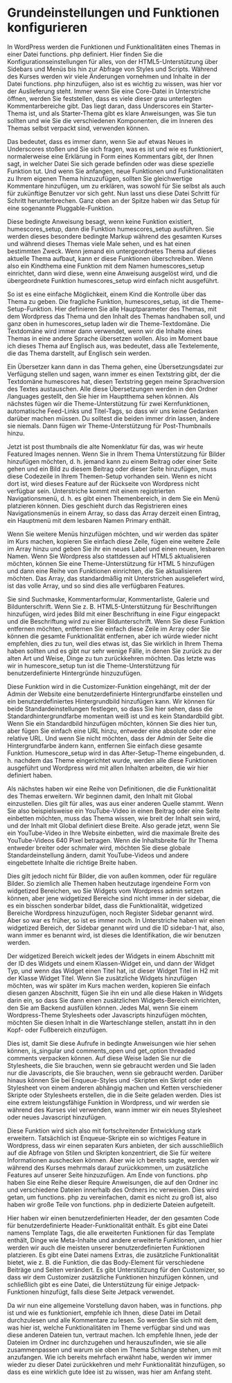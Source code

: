 # Grundeinstellungen und Funktionen konfigurieren

In WordPress werden die Funktionen und Funktionalitäten eines Themas in einer Datei functions. php definiert. Hier finden Sie die Konfigurationseinstellungen für alles, von der HTML5-Unterstützung über Sidebars und Menüs bis hin zur Abfrage von Styles und Scripts. Während des Kurses werden wir viele Änderungen vornehmen und Inhalte in der Datei functions. php hinzufügen, also ist es wichtig zu wissen, was hier vor der Auslieferung steht. Immer wenn Sie eine Core-Datei in Unterstriche öffnen, werden Sie feststellen, dass es viele dieser grau unterlegten Kommentarbereiche gibt. Das liegt daran, dass Underscores ein Starter-Thema ist, und als Starter-Thema gibt es klare Anweisungen, was Sie tun sollten und wie Sie die verschiedenen Komponenten, die im Inneren des Themas selbst verpackt sind, verwenden können.

Das bedeutet, dass es immer dann, wenn Sie auf etwas Neues in Underscores stoßen und Sie sich fragen, was es ist und wie es funktioniert, normalerweise eine Erklärung in Form eines Kommentars gibt, der Ihnen sagt, in welcher Datei Sie sich gerade befinden oder was diese spezielle Funktion tut. Und wenn Sie anfangen, neue Funktionen und Funktionalitäten zu Ihrem eigenen Thema hinzuzufügen, sollten Sie gleichwertige Kommentare hinzufügen, um zu erklären, was sowohl für Sie selbst als auch für zukünftige Benutzer vor sich geht. Nun lasst uns diese Datei Schritt für Schritt herunterbrechen. Ganz oben an der Spitze haben wir das Setup für eine sogenannte Pluggable-Funktion.

Diese bedingte Anweisung besagt, wenn keine Funktion existiert, humescores_setup, dann die Funktion humescores_setup ausführen. Sie werden dieses besondere bedingte Markup während des gesamten Kurses und während dieses Themas viele Male sehen, und es hat einen bestimmten Zweck. Wenn jemand ein untergeordnetes Thema auf dieses aktuelle Thema aufbaut, kann er diese Funktionen überschreiben. Wenn also ein Kindthema eine Funktion mit dem Namen humescores_setup einrichtet, dann wird diese, wenn eine Anweisung ausgelöst wird, und die übergeordnete Funktion humescores_setup wird einfach nicht ausgeführt.

So ist es eine einfache Möglichkeit, einem Kind die Kontrolle über das Thema zu geben. Die fragliche Funktion, humescores_setup, ist die Theme-Setup-Funktion. Hier definieren Sie alle Hauptparameter des Themas, mit dem Wordpress das Thema und den Inhalt des Themas handhaben soll, und ganz oben in humescores_setup laden wir die Theme-Textdomäne. Die Textdomäne wird immer dann verwendet, wenn wir die Inhalte eines Themas in eine andere Sprache übersetzen wollen. Also im Moment baue ich dieses Thema auf Englisch aus, was bedeutet, dass alle Textelemente, die das Thema darstellt, auf Englisch sein werden.

Ein Übersetzer kann dann in das Thema gehen, eine Übersetzungsdatei zur Verfügung stellen und sagen, wann immer es einen Textstring gibt, der die Textdomäne humescores hat, diesen Textstring gegen meine Sprachversion des Textes austauschen. Alle diese Übersetzungen werden in den Ordner /languages gestellt, den Sie hier im Hauptthema sehen können. Als nächstes fügen wir die Theme-Unterstützung für zwei Kernfunktionen, automatische Feed-Links und Titel-Tags, so dass wir uns keine Gedanken darüber machen müssen. Du solltest die beiden immer drin lassen, ändere sie niemals. Dann fügen wir Theme-Unterstützung für Post-Thumbnails hinzu.

Jetzt ist post thumbnails die alte Nomenklatur für das, was wir heute Featured Images nennen. Wenn Sie in Ihrem Thema Unterstützung für Bilder hinzufügen möchten, d. h. jemand kann zu einem Beitrag oder einer Seite gehen und ein Bild zu diesem Beitrag oder dieser Seite hinzufügen, muss diese Codezeile in Ihrem Themen-Setup vorhanden sein. Wenn es nicht dort ist, wird dieses Feature auf der Rückseite von Wordpress nicht verfügbar sein. Unterstriche kommt mit einem registrierten Navigationsmenü, d. h. es gibt einen Themenbereich, in dem Sie ein Menü platzieren können. Dies geschieht durch das Registrieren eines Navigationsmenüs in einem Array, so dass das Array derzeit einen Eintrag, ein Hauptmenü mit dem lesbaren Namen Primary enthält.

Wenn Sie weitere Menüs hinzufügen möchten, und wir werden das später im Kurs machen, kopieren Sie einfach diese Zeile, fügen eine weitere Zeile im Array hinzu und geben Sie ihr ein neues Label und einen neuen, lesbaren Namen. Wenn Sie Wordpress also stattdessen auf HTML5 aktualisieren möchten, können Sie eine Theme-Unterstützung für HTML 5 hinzufügen und dann eine Reihe von Funktionen einrichten, die Sie aktualisieren möchten. Das Array, das standardmäßig mit Unterstrichen ausgeliefert wird, ist das volle Array, und so sind dies alle verfügbaren Features.

Sie sind Suchmaske, Kommentarformular, Kommentarliste, Galerie und Bildunterschrift. Wenn Sie z. B. HTML5-Unterstützung für Beschriftungen hinzufügen, wird jedes Bild mit einer Beschriftung in eine Figur eingepackt und die Beschriftung wird zu einer Bildunterschrift. Wenn Sie diese Funktion entfernen möchten, entfernen Sie einfach diese Zeile im Array oder Sie können die gesamte Funktionalität entfernen, aber ich würde wieder nicht empfehlen, dies zu tun, weil dies etwas ist, das Sie wirklich in Ihrem Thema haben sollten und es gibt nur sehr wenige Fälle, in denen Sie zurück zu der alten Art und Weise, Dinge zu tun zurückkehren möchten. Das letzte was wir in humescore_setup tun ist die Theme-Unterstützung für benutzerdefinierte Hintergründe hinzuzufügen.

Diese Funktion wird in die Customizer-Funktion eingehängt, mit der der Admin der Website eine benutzerdefinierte Hintergrundfarbe einstellen und ein benutzerdefiniertes Hintergrundbild hinzufügen kann. Wir können für beide Standardeinstellungen festlegen, so dass Sie hier sehen, dass die Standardhintergrundfarbe momentan weiß ist und es kein Standardbild gibt. Wenn Sie ein Standardbild hinzufügen möchten, können Sie dies hier tun, aber fügen Sie einfach eine URL hinzu, entweder eine absolute oder eine relative URL. Und wenn Sie nicht möchten, dass der Admin der Seite die Hintergrundfarbe ändern kann, entfernen Sie einfach diese gesamte Funktion. Humescore_setup wird in das After-Setup-Theme eingebunden, d. h. nachdem das Theme eingerichtet wurde, werden alle diese Funktionen ausgeführt und Wordpress wird mit allen Inhalten arbeiten, die wir hier definiert haben.

Als nächstes haben wir eine Reihe von Definitionen, die die Funktionalität des Themas erweitern. Wir beginnen damit, den Inhalt mit Global einzustellen. Dies gilt für alles, was aus einer anderen Quelle stammt. Wenn Sie also beispielsweise ein YouTube-Video in einen Beitrag oder eine Seite einbetten möchten, muss das Thema wissen, wie breit der Inhalt sein wird, und der Inhalt mit Global definiert diese Breite. Also gerade jetzt, wenn Sie ein YouTube-Video in Ihre Website einbetten, wird die maximale Breite des YouTube-Videos 640 Pixel betragen. Wenn die Inhaltsbreite für Ihr Thema entweder breiter oder schmaler wird, möchten Sie diese globale Standardeinstellung ändern, damit YouTube-Videos und andere eingebettete Inhalte die richtige Breite haben.

Dies gilt jedoch nicht für Bilder, die von außen kommen, oder für reguläre Bilder. So ziemlich alle Themen haben heutzutage irgendeine Form von widgetized Bereichen, wo Sie Widgets vom Wordpress admin setzen können, aber jene widgetized Bereiche sind nicht immer in der sidebar, die es ein bisschen sonderbar bildet, dass die Funktionalität, widgetized Bereiche Wordpress hinzuzufügen, noch Register Sidebar genannt wird. Aber so war es früher, so ist es immer noch. In Unterstriche haben wir einen widgetized Bereich, der Sidebar genannt wird und die ID sidebar-1 hat, also, wann immer es benannt wird, ist dieses die Identifikation, die wir benutzen werden.

Der widgetized Bereich wickelt jedes der Widgets in einem Abschnitt mit der ID des Widgets und einem Klassen-Widget ein, und dann der Widget Typ, und wenn das Widget einen Titel hat, ist dieser Widget Titel in H2 mit der Klasse Widget Titel. Wenn Sie zusätzliche Widgets hinzufügen möchten, was wir später im Kurs machen werden, kopieren Sie einfach diesen ganzen Abschnitt, fügen Sie ihn ein und alle diese Haken in Widgets darin ein, so dass Sie dann einen zusätzlichen Widgets-Bereich einrichten, den Sie am Backend ausfüllen können. Jedes Mal, wenn Sie einem Wordpress-Theme Stylesheets oder Javascripts hinzufügen möchten, möchten Sie diesen Inhalt in die Warteschlange stellen, anstatt ihn in den Kopf- oder Fußbereich einzufügen.

Dies ist, damit Sie diese Aufrufe in bedingte Anweisungen wie hier sehen können, is_singular und comments_open und get_option threaded comments verpacken können. Auf diese Weise laden Sie nur die Stylesheets, die Sie brauchen, wenn sie gebraucht werden und Sie laden nur die Javascripts, die Sie brauchen, wenn sie gebraucht werden. Darüber hinaus können Sie bei Enqueue-Styles und -Skripten ein Skript oder ein Stylesheet von einem anderen abhängig machen und Ketten verschiedener Skripte oder Stylesheets erstellen, die in die Seite geladen werden. Dies ist eine extrem leistungsfähige Funktion in Wordpress, und wir werden sie während des Kurses viel verwenden, wann immer wir ein neues Stylesheet oder neues Javascript hinzufügen.

Diese Funktion wird sich also mit fortschreitender Entwicklung stark erweitern. Tatsächlich ist Enqueue-Skripte ein so wichtiges Feature in Wordpress, dass wir einen separaten Kurs anbieten, der sich ausschließlich auf die Abfrage von Stilen und Skripten konzentriert, die Sie für weitere Informationen auschecken können. Aber wie ich bereits sagte, werden wir während des Kurses mehrmals darauf zurückkommen, um zusätzliche Features auf unserer Seite hinzuzufügen. Am Ende von functions. php haben Sie eine Reihe dieser Require Anweisungen, die auf den Ordner inc und verschiedene Dateien innerhalb des Ordners inc verweisen. Dies wird getan, um functions. php zu vereinfachen, damit es nicht zu groß ist, also haben wir große Teile von functions. php in dedizierte Dateien aufgeteilt.

Hier haben wir einen benutzerdefinierten Header, der den gesamten Code für benutzerdefinierte Header-Funktionalität enthält. Es gibt eine Datei namens Template Tags, die alle erweiterten Funktionen für das Template enthält, Dinge wie Meta-Inhalte und andere erweiterte Funktionen, und hier werden wir auch die meisten unserer benutzerdefinierten Funktionen platzieren. Es gibt eine Datei namens Extras, die zusätzliche Funktionalität bietet, wie z. B. die Funktion, die das Body-Element für verschiedene Beiträge und Seiten verändert. Es gibt Unterstützung für den Customizer, so dass wir dem Customizer zusätzliche Funktionen hinzufügen können, und schließlich gibt es eine Datei, die Unterstützung für einige Jetpack-Funktionen hinzufügt, falls diese Seite Jetpack verwendet.

Da wir nun eine allgemeine Vorstellung davon haben, was in functions. php ist und wie es funktioniert, empfehle ich Ihnen, diese Datei im Detail durchzulesen und alle Kommentare zu lesen. So werden Sie sich mit dem, was hier ist, welche Funktionalitäten im Theme verfügbar sind und was diese anderen Dateien tun, vertraut machen. Ich empfehle Ihnen, jede der Dateien im Ordner inc durchzugehen und herauszufinden, wie sie alle zusammenpassen und warum sie oben im Thema Schlange stehen, um mit anzufangen. Wie ich bereits mehrfach erwähnt habe, werden wir immer wieder zu dieser Datei zurückkehren und mehr Funktionalität hinzufügen, so dass es eine wirklich gute Idee ist zu wissen, was hier am Anfang steht.

